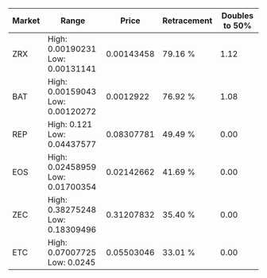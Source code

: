 | Market | Range | Price| Retracement | Doubles to 50% |
| --- | --- | --- | --- | --- |
| ZRX | High: 0.00190231<br />Low: 0.00131141 | 0.00143458 | 79.16 % | 1.12 |
| BAT | High: 0.00159043<br />Low: 0.00120272 | 0.0012922 | 76.92 % | 1.08 |
| REP | High: 0.121<br />Low: 0.04437577 | 0.08307781 | 49.49 % | 0.00 |
| EOS | High: 0.02458959<br />Low: 0.01700354 | 0.02142662 | 41.69 % | 0.00 |
| ZEC | High: 0.38275248<br />Low: 0.18309496 | 0.31207832 | 35.40 % | 0.00 |
| ETC | High: 0.07007725<br />Low: 0.0245 | 0.05503046 | 33.01 % | 0.00 |
